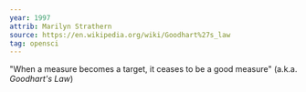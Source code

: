 ```yaml
---
year: 1997
attrib: Marilyn Strathern
source: https://en.wikipedia.org/wiki/Goodhart%27s_law
tag: opensci
---
```


"When a measure becomes a target, it ceases to be a good measure" (a.k.a. _Goodhart's Law_)
